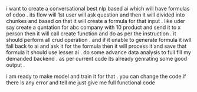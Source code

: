 
i want to create a conversational best nlp based ai which will have  formulas of odoo . its flow will 1st user will ask question and then it will divided into chunkes and  based on that it will create a  formula for that input . like uder say create a quntation for abc company with 10 product and send it to x person then it will call create function and do as per the instruction . it should perform all crud operation . and if it unable to generate formula it iwll fall back to ai and ask it for the formula then it will process it and save that formula it should use lesser ai . do some advance data analysis to full fill my demanded backend . as per current code its already genrating some good output . 

i am ready to make model and train it for that . 
you can change the code if there is any error and tell me 
just give me full functional code 
